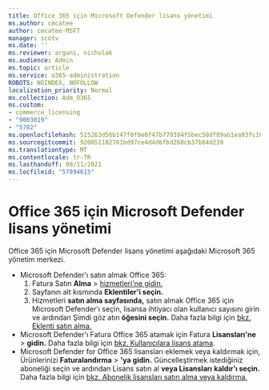 ```yaml
---
title: Office 365 için Microsoft Defender lisans yönetimi
ms.author: cmcatee
author: cmcatee-MSFT
manager: scotv
ms.date: ''
ms.reviewer: argani, nicholak
ms.audience: Admin
ms.topic: article
ms.service: o365-administration
ROBOTS: NOINDEX, NOFOLLOW
localization_priority: Normal
ms.collection: Adm_O365
ms.custom:
- commerce_licensing
- "9003019"
- "5782"
ms.openlocfilehash: 515263d56b147f0f0e0f47b779394f5bec50df89ab1ea93fc1042384270a2ba3
ms.sourcegitcommit: 920051182781bd97ce4d4d6fbd268cb37b84d239
ms.translationtype: MT
ms.contentlocale: tr-TR
ms.lasthandoff: 08/11/2021
ms.locfileid: "57894615"
---
```

# <a name="microsoft-defender-for-office-365-license-management"></a>Office 365 için Microsoft Defender lisans yönetimi

Office 365 için Microsoft Defender lisans yönetimi aşağıdaki Microsoft 365 yönetim merkezi.

- Microsoft Defender'ı satın almak Office 365:
    1. Fatura Satın **Alma**  >  [hizmetleri'ne gidin.](https://go.microsoft.com/fwlink/p/?linkid=868433)
    2. Sayfanın alt kısmında **Eklentiler'i seçin.**
    3. Hizmetleri **satın alma sayfasında,** satın almak Office 365 için Microsoft Defender'ı seçin, lisansa ihtiyacı olan kullanıcı sayısını girin ve ardından Şimdi göz atın **öğesini seçin.** Daha fazla bilgi için [bkz. Eklenti satın alma.](https://docs.microsoft.com/microsoft-365/commerce/buy-or-edit-an-add-on)
- Microsoft Defender'ı Fatura Office 365 atamak için Fatura **Lisansları'ne**  >  **gidin.** Daha fazla bilgi için [bkz. Kullanıcılara lisans atama](https://docs.microsoft.com/microsoft-365/admin/manage/assign-licenses-to-users).
- Microsoft Defender for Office 365 lisansları eklemek veya kaldırmak için, Ürünlerinizi **Faturalandırma**  >  **'ya gidin.** Güncelleştirmek istediğiniz aboneliği seçin ve ardından Lisans satın al **veya Lisansları** **kaldır'ı seçin.** Daha fazla bilgi için [bkz. Abonelik lisansları satın alma veya kaldırma.](https://docs.microsoft.com/microsoft-365/commerce/licenses/buy-licenses)